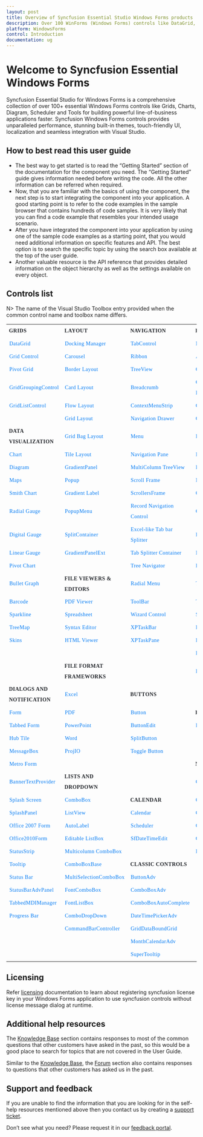```yaml
---
layout: post
title: Overview of Syncfusion Essential Studio Windows Forms products
description: Over 100 WinForms (Windows Forms) controls like DataGrid, Charts, Docking, PDF Viewer and much more to build desktop applications.
platform: WindowsForms
control: Introduction
documentation: ug
---
```


# Welcome to Syncfusion Essential Windows Forms

Syncfusion Essential Studio for Windows Forms is a comprehensive collection of over 100+ essential Windows Forms controls like Grids, Charts, Diagram, Scheduler and Tools for building powerful line-of-business applications faster. Syncfusion Windows Forms controls provides unparalleled performance, stunning built-in themes, touch-friendly UI, localization and seamless integration with Visual Studio.

## How to best read this user guide

* The best way to get started is to read the “Getting Started” section of the documentation for the component you need. The “Getting Started” guide gives information needed before writing the code. All the other information can be referred when required.
* Now, that you are familiar with the basics of using the component, the next step is to start integrating the component into your application. A good starting point is to refer to the code examples in the sample browser that contains hundreds of code samples. It is very likely that you can find a code example that resembles your intended usage scenario.
* After you have integrated the component into your application by using one of the sample code examples as a starting point, that you would need additional information on specific features and API. The best option is to search the specific topic by using the search box available at the top of the user guide.
* Another valuable resource is the API reference that provides detailed information on the object hierarchy as well as the settings available on every object.

## Controls list

N> The name of the Visual Studio Toolbox entry provided when the common control name and toolbox name differs.

<style>
#table
{
border:0 !important;
line-height: 2!important;
}

tr
{
border:0 !important;
}

td
{
border:0 !important;
}

#anchor
{
text-decoration: none!important; 
font-family: Caros!important; 
font-size: 14px!important; 
color: #0079F3!important;
letter-spacing: 0.47px!important;
text-align: left!important;
}
#title
{
font-family: CarosMedium!important;
font-size: 14px!important;
color: #22252A!important;
letter-spacing: 0.47px!important;
text-align: left!important;
font-weight: bold!important;
border:0 !important;
background-color:transparent!important;
}

</style>

<table id="table">
<tbody>
<colgroup>
<col style="width: 25%">
<col style="width: 25%">
<col style="width: 25%">
<col style="width: 25%">
</colgroup>
  <tr>
    <th id="title">GRIDS</th>
    <th id="title">LAYOUT</th>
    <th id="title">NAVIGATION </th>
    <th id="title">INPUT CONTROLS</th>
  </tr>


  <tr>
    <td> <a id="anchor" href="https://help.syncfusion.com/windowsforms/datagrid/gettingstarted">DataGrid</a> </td>
    <td> <a id="anchor" href="https://help.syncfusion.com/windowsforms/docking-manager/getting-started">Docking Manager</a> </td>
    <td> <a id="anchor" href="https://help.syncfusion.com/windowsforms/tabcontrol/getting-started">TabControl</a> </td>
    <td> <a id="anchor" href="https://help.syncfusion.com/windowsforms/maskedtextbox/getting-started">MaskedTextBox</a> </td>
  </tr>
  <tr>
    <td> <a id="anchor" href="https://help.syncfusion.com/windowsforms/grid-control/getting-started">Grid Control</a> </td>
    <td> <a id="anchor" href="https://help.syncfusion.com/windowsforms/carousel/getting-started">Carousel</a> </td>
    <td> <a id="anchor" href="https://help.syncfusion.com/windowsforms/ribbon/getting-started">Ribbon</a> </td>
    <td> <a id="anchor" href="https://help.syncfusion.com/windowsforms/autocomplete/getting-started">AutoComplete</a> </td>
  </tr>
  <tr>
    <td> <a id="anchor" href="https://help.syncfusion.com/windowsforms/pivot-grid/getting-started">Pivot Grid</a> </td>
    <td> <a id="anchor" href="https://help.syncfusion.com/windowsforms/layoutmanagers/borderlayout/gettingstarted">Border Layout</a> </td>
    <td> <a id="anchor" href="https://help.syncfusion.com/windowsforms/treeview/getting-started">TreeView</a> </td>
    <td> <a id="anchor" href="https://help.syncfusion.com/windowsforms/checkbox/getting-started">CheckBox</a> </td>
  </tr>
  <tr>
    <td> <a id="anchor" href="https://help.syncfusion.com/windowsforms/gridgrouping/getting-started">GridGroupingControl</a> </td>
    <td> <a id="anchor" href="https://help.syncfusion.com/windowsforms/layoutmanagers/cardlayout/gettingstarted">Card Layout</a> </td>
    <td> <a id="anchor" href="https://help.syncfusion.com/windowsforms/navigationview/getting-started">Breadcrumb</a> </td>
    <td> <a id="anchor" href="https://help.syncfusion.com/windowsforms/color-picker-dropdown/getting-started">Color Picker DropDown</a> </td>
  </tr>
  <tr>
    <td> <a id="anchor" href="https://help.syncfusion.com/windowsforms/multicolumn-listbox/getting-started">GridListControl</a></td>
    <td> <a id="anchor" href="https://help.syncfusion.com/windowsforms/layoutmanagers/flowlayout/gettingstarted">Flow Layout</a> </td>
    <td> <a id="anchor" href="https://help.syncfusion.com/windowsforms/contextmenustrip/getting-started">ContextMenuStrip</a> </td>
    <td> <a id="anchor" href="https://help.syncfusion.com/windowsforms/color-picker/getting-started">Color Picker</a> </td>
  </tr>
  <tr>
    <td></td>
    <td> <a id="anchor" href="https://help.syncfusion.com/windowsforms/layoutmanagers/gridlayout/getting-started">Grid Layout</a> </td>
    <td> <a id="anchor" href="https://help.syncfusion.com/windowsforms/navigation-drawer/getting-started">Navigation Drawer</a> </td>
    <td> <a id="anchor" href="https://help.syncfusion.com/windowsforms/colorui/getting-started">ColorUIControl</a> </td>
  </tr>
  <tr>
    <td id="title">DATA VISUALIZATION </td>
    <td> <a id="anchor" href="https://help.syncfusion.com/windowsforms/layoutmanagers/gridbaglayout/getting-started">Grid Bag Layout</a> </td>
    <td> <a id="anchor" href="https://help.syncfusion.com/windowsforms/menu/getting-started">Menu</a> </td>
    <td> <a id="anchor" href="https://help.syncfusion.com/windowsforms/double-textbox/getting-started">DoubleTextBox</a> </td>
  </tr>
  <tr>
    <td> <a id="anchor" href="https://help.syncfusion.com/windowsforms/chart/getting-started">Chart</a> </td>
    <td> <a id="anchor" href="https://help.syncfusion.com/windowsforms/tile-layout/getting-started">Tile Layout</a> </td>
    <td> <a id="anchor" href="https://help.syncfusion.com/windowsforms/navigation-pane/gettingstarted">Navigation Pane</a> </td>
    <td> <a id="anchor" href="https://help.syncfusion.com/windowsforms/integer-textbox/getting-started">IntegerTextBox</a> </td>
  </tr>
  <tr>
    <td> <a id="anchor" href="https://help.syncfusion.com/windowsforms/diagram/getting-started">Diagram</a> </td>
    <td> <a id="anchor" href="https://help.syncfusion.com/windowsforms/gradient-panel/getting-started">GradientPanel</a> </td>
    <td> <a id="anchor" href="https://help.syncfusion.com/windowsforms/multicolumn-treeview/getting-started">MultiColumn TreeView</a> </td>
    <td> <a id="anchor" href="https://help.syncfusion.com/windowsforms/percent-textbox/getting-started">PercentTextBox</a> </td>
  </tr>
  <tr>
    <td> <a id="anchor" href="https://help.syncfusion.com/windowsforms/map/getting-started">Maps</a> </td>
    <td> <a id="anchor" href="https://help.syncfusion.com/windowsforms/popup/getting-started">Popup</a> </td>
    <td> <a id="anchor" href="https://help.syncfusion.com/windowsforms/scroll-frame/gettingstarted">Scroll Frame</a> </td>
    <td> <a id="anchor" href="https://help.syncfusion.com/windowsforms/numeric-textbox/gettingstarted">Numeric TextBox</a> </td>
  </tr>
  <tr>
    <td> <a id="anchor" href="https://help.syncfusion.com/windowsforms/smith-chart/gettingstarted">Smith Chart</a> </td>
    <td> <a id="anchor" href="https://help.syncfusion.com/windowsforms/gradient-label/getting-started">Gradient Label</a> </td>
    <td> <a id="anchor" href="https://help.syncfusion.com/windowsforms/scrollersframe/getting-started">ScrollersFrame</a> </td>
    <td> <a id="anchor" href="https://help.syncfusion.com/windowsforms/classic/currency-edit/getting-started">CurrencyEdit</a> </td>
  </tr>
  <tr>
    <td> <a id="anchor" href="https://help.syncfusion.com/windowsforms/radial-gauge/radial-gauge">Radial Gauge</a> </td>
    <td> <a id="anchor" href="https://help.syncfusion.com/windowsforms/popupmenu/getting-started">PopupMenu</a> </td>
    <td> <a id="anchor" href="https://help.syncfusion.com/windowsforms/gridrecordnavigationcontrol/getting-started">Record Navigation Control</a> </td>
    <td> <a id="anchor" href="https://help.syncfusion.com/windowsforms/currency-textbox/getting-started">CurrencyTextBox</a> </td>
  </tr>
  <tr>
    <td> <a id="anchor" href="https://help.syncfusion.com/windowsforms/radial-gauge/digital-gauge">Digital Gauge</a> </td>
    <td> <a id="anchor" href="https://help.syncfusion.com/windowsforms/splitcontainer/creating-splitcontaineradv">SplitContainer</a> </td>
    <td> <a id="anchor" href="https://help.syncfusion.com/windowsforms/splitter/getting-started">Excel-like Tab bar Splitter</a> </td>
    <td> <a id="anchor" href="https://help.syncfusion.com/windowsforms/radio-button/getting-started">Radio Button</a> </td>
  </tr>
  <tr>
    <td> <a id="anchor" href="https://help.syncfusion.com/windowsforms/radial-gauge/linear-gauge">Linear Gauge</a> </td>
    <td> <a id="anchor" href="https://help.syncfusion.com/windowsforms/gradientpanelext/getting-started">GradientPanelExt</a></td>
    <td> <a id="anchor" href="https://help.syncfusion.com/windowsforms/tab-splitter-container/gettingstarted">Tab Splitter Container</a> </td>
    <td> <a id="anchor" href="https://help.syncfusion.com/windowsforms/numericupdown/getting-started">NumericUpdown</a> </td>
  </tr>
  <tr>
    <td> <a id="anchor" href="https://help.syncfusion.com/windowsforms/pivot-chart/getting-started">Pivot Chart</a> </td>
    <td></td>
    <td> <a id="anchor" href="https://help.syncfusion.com/windowsforms/tree-navigator/getting-started">Tree Navigator</a> </td>
    <td> <a id="anchor" href="https://help.syncfusion.com/windowsforms/domain-updown/getting-started">DomainUpDownExt</a> </td>
  </tr>
  <tr>
    <td> <a id="anchor" href="https://help.syncfusion.com/windowsforms/bullet-graph/getting-started">Bullet Graph</a> </td>
   <td id="title">FILE VIEWERS &amp; EDITORS </td>
    <td> <a id="anchor" href="https://help.syncfusion.com/windowsforms/radial-menu/getting-started">Radial Menu</a> </td>
    <td> <a id="anchor" href="https://help.syncfusion.com/windowsforms/textbox/getting-started">TextBox</a> </td>
  </tr>
  <tr>
    <td> <a id="anchor" href="https://help.syncfusion.com/windowsforms/barcode/getting-started">Barcode</a> </td>
    <td> <a id="anchor" href="https://help.syncfusion.com/windowsforms/pdf-viewer/getting-started">PDF Viewer</a> </td>
    <td> <a id="anchor" href="https://help.syncfusion.com/windowsforms/xptoolbar/getting-started">ToolBar</a> </td>
    <td> <a id="anchor" href="https://help.syncfusion.com/windowsforms/trackbar/getting-started">TrackBar</a> </td>
  </tr>
  <tr>
    <td> <a id="anchor" href="https://help.syncfusion.com/windowsforms/sparkline/gettingstarted">Sparkline</a> </td>
    <td> <a id="anchor" href="https://help.syncfusion.com/windowsforms/spreadsheet/getting-started">Spreadsheet</a> </td>
    <td> <a id="anchor" href="https://help.syncfusion.com/windowsforms/wizard-control/getting-started">Wizard Control</a> </td>
    <td> <a id="anchor" href="https://help.syncfusion.com/windowsforms/spell-checker/getting-started">Spell Checker</a> </td>
  </tr>
  <tr>
    <td> <a id="anchor" href="https://help.syncfusion.com/windowsforms/treemap/getting-started">TreeMap</a> </td>
    <td> <a id="anchor" href="https://help.syncfusion.com/windowsforms/syntax-editor/getting-started">Syntax Editor</a> </td>
    <td> <a id="anchor" href="https://help.syncfusion.com/windowsforms/xptaskbar/creating-an-xptaskbar">XPTaskBar</a> </td>
    <td> <a id="anchor" href="https://help.syncfusion.com/windowsforms/folder-browser/getting-started">Folder Browser</a> </td>
  </tr>
  <tr>
    <td> <a id="anchor" href="https://help.syncfusion.com/windowsforms/skins/getting-started">Skins</a> </td>
    <td> <a id="anchor" href="https://help.syncfusion.com/windowsforms/html-viewer/getting-started">HTML Viewer</a> </td>
    <td> <a id="anchor" href="https://help.syncfusion.com/windowsforms/xptaskpane/creating-a-simple-xptaskpane">XPTaskPane</a></td>
    <td> <a id="anchor" href="https://help.syncfusion.com/windowsforms/radial-menu/getting-started">Radial Slider</a> </td>
  </tr>
  <tr>
    <td></td>
    <td></td>
    <td></td>
    <td> <a id="anchor" href="https://help.syncfusion.com/windowsforms/range-slider/getting-started">Range Slider</a> </td>
  </tr>
  <tr>
    <td></td>
    <td id="title">FILE FORMAT FRAMEWORKS </td>
    <td></td>
    <td> <a id="anchor" href="https://help.syncfusion.com/windowsforms/rating-control/getting-started">Rating Control</a></td>
  </tr>
  <tr>
   <td id="title">DIALOGS AND NOTIFICATION </td>
    <td> <a id="anchor" href="https://help.syncfusion.com/file-formats/xlsio/getting-started-create-excel-file-csharp-vbnet">Excel</a> </td>
    <td id="title">BUTTONS </td>
    <td></td>
  </tr>
  <tr>
    <td> <a id="anchor" href="https://help.syncfusion.com/windowsforms/form/getting-started">Form</a> </td>
    <td> <a id="anchor" href="https://help.syncfusion.com/file-formats/pdf/getting-started">PDF</a> </td>
    <td> <a id="anchor" href="https://help.syncfusion.com/windowsforms/button/getting-started">Button</a> </td>
   <td id="title">DATA SCIENCE </td>
  </tr>
  <tr>
    <td> <a id="anchor" href="https://help.syncfusion.com/windowsforms/tabbed-form/getting-started">Tabbed Form</a> </td>
    <td> <a id="anchor" href="https://help.syncfusion.com/file-formats/presentation/getting-started">PowerPoint</a> </td>
    <td> <a id="anchor" href="https://help.syncfusion.com/windowsforms/buttonedit/getting-started">ButtonEdit</a> </td>
    <td> <a id="anchor" href="https://help.syncfusion.com/predictive-analytics/pmml-execution-engine/overview">Predictive Analytics</a></td>
  </tr>
  <tr>
    <td> <a id="anchor" href="https://help.syncfusion.com/windowsforms/hub-tile/getting-started">Hub Tile</a> </td>
    <td> <a id="anchor" href="https://help.syncfusion.com/file-formats/docio/getting-started">Word</a> </td>
    <td> <a id="anchor" href="https://help.syncfusion.com/windowsforms/split-button/getting-started">SplitButton</a> </td>
    <td></td>
  </tr>
  <tr>
    <td> <a id="anchor" href="https://help.syncfusion.com/windowsforms/messagebox/getting-started">MessageBox</a> </td>
    <td> <a id="anchor" href="https://help.syncfusion.com/windowsforms/projio/project">ProjIO</a></td>
    <td> <a id="anchor" href="https://help.syncfusion.com/windowsforms/toggle-button/getting-started">Toggle Button</a></td>
    <td></td>
  </tr>
  <tr>
    <td> <a id="anchor" href="https://help.syncfusion.com/windowsforms/metro-form/getting-started">Metro Form</a> </td>
    <td></td>
    <td></td>
    <td id="title">MISCELLEANEOUS </td>
  </tr>
  <tr>
    <td> <a id="anchor" href="https://help.syncfusion.com/windowsforms/watermark-text-provider/getting-started">BannerTextProvider</a> </td>
   <td id="title">LISTS AND DROPDOWN </td>
    <td></td>
    <td> <a id="anchor" href="https://help.syncfusion.com/windowsforms/calculation-engine/getting-started">Calculation Engine</a> </td>
  </tr>
  <tr>
    <td> <a id="anchor" href="https://help.syncfusion.com/windowsforms/splash-screen/getting-started">Splash Screen</a> </td>
    <td> <a id="anchor" href="https://help.syncfusion.com/windowsforms/combobox/gettingstarted">ComboBox</a> </td>
    <td id="title">CALENDAR </td>
    <td> <a id="anchor" href="https://help.syncfusion.com/windowsforms/calculator/getting-started">Calculator</a> </td>
  </tr>
  <tr>
    <td> <a id="anchor" href="https://help.syncfusion.com/windowsforms/splash-panel/getting-started">SplashPanel</a> </td>
    <td> <a id="anchor" href="https://help.syncfusion.com/windowsforms/listview/gettingstarted">ListView</a> </td>
    <td> <a id="anchor" href="https://help.syncfusion.com/windowsforms/calendar/getting-started">Calendar</a> </td>
    <td> <a id="anchor" href="https://help.syncfusion.com/windowsforms/clock/getting-started">Clock</a> </td>
  </tr>
  <tr>
    <td> <a id="anchor" href="https://help.syncfusion.com/windowsforms/office2007form/getting-started">Office 2007 Form</a> </td>
    <td> <a id="anchor" href="https://help.syncfusion.com/windowsforms/autolabel/getting-started">AutoLabel</a> </td>
    <td> <a id="anchor" href="https://help.syncfusion.com/windowsforms/scheduler/getting-started">Scheduler</a> </td>
    <td> <a id="anchor" href="https://help.syncfusion.com/windowsforms/grouping/getting-started">Grouping</a> </td>
  </tr>
  <tr>
    <td> <a id="anchor" href="https://help.syncfusion.com/windowsforms/office2010form/getting-started">Office2010Form</a> </td>
    <td> <a id="anchor" href="https://help.syncfusion.com/windowsforms/editable-listbox/getting-started">Editable ListBox</a> </td>
    <td> <a id="anchor" href="https://help.syncfusion.com/windowsforms/datetimepicker/getting-started">SfDateTimeEdit</a></td>
    <td> <a id="anchor" href="https://help.syncfusion.com/windowsforms/groupview/getting-started">GroupView</a> </td>
  </tr>
  <tr>
    <td> <a id="anchor" href="https://help.syncfusion.com/windowsforms/statusstrip/statusstripex">StatusStrip</a> </td>
    <td> <a id="anchor" href="https://help.syncfusion.com/windowsforms/multicolumn-combobox/getting-started">Multicolumn ComboBox</a> </td>
    <td></td>
    <td> <a id="anchor" href="https://help.syncfusion.com/windowsforms/dicom/getting-started">DICOM</a></td>
  </tr>
  <tr>
    <td> <a id="anchor" href="https://help.syncfusion.com/windowsforms/tooltip/gettingstarted">Tooltip</a> </td>
    <td> <a id="anchor" href="https://help.syncfusion.com/windowsforms/comboboxbase/getting-started">ComboBoxBase</a> </td>
    <td id="title">CLASSIC CONTROLS </td>
    <td></td>
  </tr>
  <tr>
    <td> <a id="anchor" href="https://help.syncfusion.com/windowsforms/status-bar/getting-started">Status Bar</a> </td>
    <td> <a id="anchor" href="https://help.syncfusion.com/windowsforms/classic/multiselectioncombobox/getting-started">MultiSelectionComboBox</a> </td>
    <td> <a id="anchor" href="https://help.syncfusion.com/windowsforms/classic/button/getting-started">ButtonAdv</a> </td>
    <td></td>
  </tr>
  <tr>
    <td> <a id="anchor" href="https://help.syncfusion.com/windowsforms/statusbaradvpanel/getting-started">StatusBarAdvPanel</a> </td>
    <td> <a id="anchor" href="https://help.syncfusion.com/windowsforms/fontcombobox/getting-started">FontComboBox</a> </td>
    <td> <a id="anchor" href="https://help.syncfusion.com/windowsforms/classic/combobox/getting-started">ComboBoxAdv</a> </td>
    <td></td>
  </tr>
  <tr>
    <td> <a id="anchor" href="https://help.syncfusion.com/windowsforms/tabbedmdi/getting-started">TabbedMDIManager</a> </td>
    <td> <a id="anchor" href="https://help.syncfusion.com/windowsforms/fontlistbox/getting-started">FontListBox</a> </td>
    <td> <a id="anchor" href="https://help.syncfusion.com/windowsforms/classic/autocomplete/getting-started">ComboBoxAutoComplete</a> </td>
    <td></td>
  </tr>
  <tr>
    <td> <a id="anchor" href="https://help.syncfusion.com/windowsforms/progress-bar/creating-progressbaradv">Progress Bar</a> </td>
    <td> <a id="anchor" href="https://help.syncfusion.com/windowsforms/combobox-dropdown/getting-started">ComboDropDown</a> </td>
    <td> <a id="anchor" href="https://help.syncfusion.com/windowsforms/classic/datetimepicker/creating-datetimepickeradv">DateTimePickerAdv</a> </td>
    <td></td>
  </tr>
  <tr>
    <td></td>
    <td> <a id="anchor" href="https://help.syncfusion.com/windowsforms/commandbar/getting-started">CommandBarController</a></td>
    <td> <a id="anchor" href="https://help.syncfusion.com/windowsforms/classic/databoundgrid/getting-started">GridDataBoundGrid</a> </td>
    <td></td>
  </tr>
  <tr>
    <td></td>
    <td></td>
    <td> <a id="anchor" href="https://help.syncfusion.com/windowsforms/classic/month-calendar/creating-monthcalendaradv">MonthCalendarAdv</a> </td>
    <td></td>
  </tr>
  <tr>
    <td></td>
    <td></td>
    <td> <a id="anchor" href="https://help.syncfusion.com/windowsforms/classic/tooltip/supertooltip">SuperTooltip</a></td>
    <td></td>
  </tr>
</tbody>
</table>



## Licensing

Refer [licensing](https://help.syncfusion.com/common/essential-studio/licensing/overview) documentation to learn about registering syncfusion license key in your Windows Forms application to use syncfusion controls without license message dialog at runtime.

## Additional help resources

The [Knowledge Base](https://support.syncfusion.com/kb/desktop/category/82) section contains responses to most of the common questions that other customers have asked in the past, so this would be a good place to search for topics that are not covered in the User Guide.

Similar to the [Knowledge Base](https://support.syncfusion.com/kb/desktop/category/82), the [Forum](https://www.syncfusion.com/forums/windowsforms) section also contains responses to questions that other customers has asked us in the past.

## Support and feedback

If you are unable to find the information that you are looking for in the self-help resources mentioned above then you contact us by creating a [support ticket](https://internalsupport.bolddesk.com/agent/tickets/create).

Don’t see what you need? Please request it in our [feedback portal](https://www.syncfusion.com/feedback/winforms).
